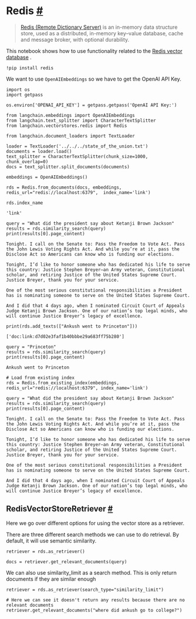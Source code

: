 


 Redis
 [#](#redis "Permalink to this headline")
=================================================



> 
> 
> 
> [Redis (Remote Dictionary Server)](https://en.wikipedia.org/wiki/Redis) 
>  is an in-memory data structure store, used as a distributed, in-memory key–value database, cache and message broker, with optional durability.
>  
> 
> 
> 
> 



 This notebook shows how to use functionality related to the
 [Redis vector database](https://redis.com/solutions/use-cases/vector-database/) 
 .
 







```
!pip install redis

```






 We want to use
 `OpenAIEmbeddings`
 so we have to get the OpenAI API Key.
 







```
import os
import getpass

os.environ['OPENAI_API_KEY'] = getpass.getpass('OpenAI API Key:')

```










```
from langchain.embeddings import OpenAIEmbeddings
from langchain.text_splitter import CharacterTextSplitter
from langchain.vectorstores.redis import Redis

```










```
from langchain.document_loaders import TextLoader

loader = TextLoader('../../../state_of_the_union.txt')
documents = loader.load()
text_splitter = CharacterTextSplitter(chunk_size=1000, chunk_overlap=0)
docs = text_splitter.split_documents(documents)

embeddings = OpenAIEmbeddings()

```










```
rds = Redis.from_documents(docs, embeddings, redis_url="redis://localhost:6379",  index_name='link')

```










```
rds.index_name

```








```
'link'

```










```
query = "What did the president say about Ketanji Brown Jackson"
results = rds.similarity_search(query)
print(results[0].page_content)

```








```
Tonight. I call on the Senate to: Pass the Freedom to Vote Act. Pass the John Lewis Voting Rights Act. And while you’re at it, pass the Disclose Act so Americans can know who is funding our elections. 

Tonight, I’d like to honor someone who has dedicated his life to serve this country: Justice Stephen Breyer—an Army veteran, Constitutional scholar, and retiring Justice of the United States Supreme Court. Justice Breyer, thank you for your service. 

One of the most serious constitutional responsibilities a President has is nominating someone to serve on the United States Supreme Court. 

And I did that 4 days ago, when I nominated Circuit Court of Appeals Judge Ketanji Brown Jackson. One of our nation’s top legal minds, who will continue Justice Breyer’s legacy of excellence.

```










```
print(rds.add_texts(["Ankush went to Princeton"]))

```








```
['doc:link:d7d02e3faf1b40bbbe29a683ff75b280']

```










```
query = "Princeton"
results = rds.similarity_search(query)
print(results[0].page_content)

```








```
Ankush went to Princeton

```










```
# Load from existing index
rds = Redis.from_existing_index(embeddings, redis_url="redis://localhost:6379", index_name='link')

query = "What did the president say about Ketanji Brown Jackson"
results = rds.similarity_search(query)
print(results[0].page_content)

```








```
Tonight. I call on the Senate to: Pass the Freedom to Vote Act. Pass the John Lewis Voting Rights Act. And while you’re at it, pass the Disclose Act so Americans can know who is funding our elections. 

Tonight, I’d like to honor someone who has dedicated his life to serve this country: Justice Stephen Breyer—an Army veteran, Constitutional scholar, and retiring Justice of the United States Supreme Court. Justice Breyer, thank you for your service. 

One of the most serious constitutional responsibilities a President has is nominating someone to serve on the United States Supreme Court. 

And I did that 4 days ago, when I nominated Circuit Court of Appeals Judge Ketanji Brown Jackson. One of our nation’s top legal minds, who will continue Justice Breyer’s legacy of excellence.

```







 RedisVectorStoreRetriever
 [#](#redisvectorstoreretriever "Permalink to this headline")
-----------------------------------------------------------------------------------------



 Here we go over different options for using the vector store as a retriever.
 



 There are three different search methods we can use to do retrieval. By default, it will use semantic similarity.
 







```
retriever = rds.as_retriever()

```










```
docs = retriever.get_relevant_documents(query)

```






 We can also use similarity_limit as a search method. This is only return documents if they are similar enough
 







```
retriever = rds.as_retriever(search_type="similarity_limit")

```










```
# Here we can see it doesn't return any results because there are no relevant documents
retriever.get_relevant_documents("where did ankush go to college?")

```








